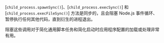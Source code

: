 
[`child_process.spawnSync()`]、[`child_process.execSync()`] 和 [`child_process.execFileSync()`] 方法是同步的，且会阻塞 Node.js 事件循环、暂停执行任何其他代码，直到衍生的进程退出。

阻塞这些调用对于简化通用脚本任务和简化启动时应用程序配置的加载或处理非常有用。

